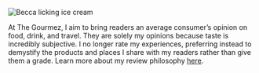 ![Becca licking ice cream](/img/sections/icecream.jpg "The Gourmez")

At The Gourmez, I aim to bring readers an average consumer’s opinion on food, drink, and travel. They are solely my opinions because taste is incredibly subjective. I no longer rate my experiences, preferring instead to demystify the products and places I share with my readers rather than give them a grade. Learn more about my review philosophy [here](/philosophy).
